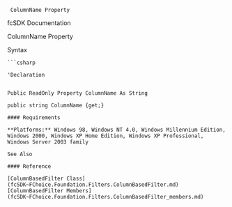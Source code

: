 ﻿     ColumnName Property                                                   

fcSDK Documentation

ColumnName Property

Syntax

```vbnet
```csharp

'Declaration
 

Public ReadOnly Property ColumnName As String

public string ColumnName {get;}

#### Requirements

**Platforms:** Windows 98, Windows NT 4.0, Windows Millennium Edition, Windows 2000, Windows XP Home Edition, Windows XP Professional, Windows Server 2003 family

See Also

#### Reference

[ColumnBasedFilter Class](fcSDK~FChoice.Foundation.Filters.ColumnBasedFilter.md)  
[ColumnBasedFilter Members](fcSDK~FChoice.Foundation.Filters.ColumnBasedFilter_members.md)